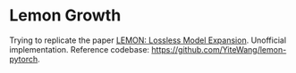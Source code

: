 # Lemon Growth

Trying to replicate the paper [LEMON: Lossless Model Expansion](https://openreview.net/forum?id=3Vw7DQqq7U). Unofficial implementation. Reference codebase: https://github.com/YiteWang/lemon-pytorch.